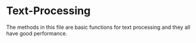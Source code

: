 # Text-Processing
The methods in this file are basic functions for text processing and they all have good performance.
